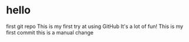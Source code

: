# hello
first git repo
This is my first try at using GitHub
It's a lot of fun!
This is my first commit
this is a manual change
